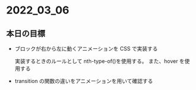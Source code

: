 # 2022_03_06

## 本日の目標

- ブロックが右から左に動くアニメーションを CSS で実装する

  実装するときのルールとして nth-type-of()を使用する。
  また、hover を使用する

- transition の関数の違いをアニメーションを用いて確認する
